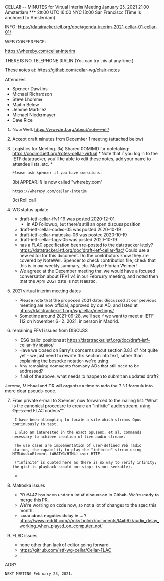 CELLAR -- MINUTES for Virtual Interim Meeting
January 26, 2021       21:00 Amsterdam  ***
                       20:00 UTC
                       16:00 NYC
                       13:00 San Francisco
(Time is anchored to Amsterdam)

INFO:
   https://datatracker.ietf.org/doc/agenda-interim-2021-cellar-01-cellar-01/

WEB CONFERENCE:

   https://whereby.com/cellar-interim

   THERE IS NO TELEPHONE DIALIN (You can try this at any time.)

   These notes at: https://github.com/cellar-wg/chair-notes

   Attendees
   * Spencer Dawkins
   * Michael Richardson
   * Steve Lhomme
   * Martin Below
   * Jerome Martinez
   * Michael Niedermayer
   * Dave Rice

1. Note Well.  https://www.ietf.org/about/note-well/
2. Accept draft minutes from December 1 meeting (attached below)

3. Logistics for Meeting.
   3a) Shared COMIMD for notetaking:
       https://codimd.ietf.org/notes-cellar-virtual
       * Note that if you log in to the IETF datatracker, you'll
       be able to edit these notes, add your name to attendee
       lists, etc. *

       Please ask Spencer if you have questions.

   3b) APPEAR.IN is now called "whereby.com"

       https://whereby.com/cellar-interim

   3c) Roll call

4. WG status update

   * draft-ietf-cellar-ffv1-19 was posted 2020-12-01,
       * in AD Followup, but there's still an open discuss position
   * draft-ietf-cellar-codec-05 was posted 2020-10-19
   * draft-ietf-cellar-matroska-06 was posted 2020-10-19
   * draft-ietf-cellar-tags-05 was posted 2020-10-19
   * has a FLAC specification been re-posted to the datatracker lately?
      https://datatracker.ietf.org/doc/draft-ietf-cellar-flac/
      Could use a new editor for this document.
      Do the contributors know they are covered by NoteWell.
        Spencer to check contribution file, check that this is in our weekly summary, etc.
        Maybe Florian Weimer!
   * We agreed at the December meeting that we would have a focused conversation about FFV1 v4 in our February meeting, and noted then that the April 2021 date is not realistic.

5. 2021 virtual interim meeting dates

   * Please note that the proposed 2021 dates discussed at our previous meeting are now official, approved by our AD, and listed at https://datatracker.ietf.org/wg/cellar/meetings/
   * Sometime around 2021-09-28, we’ll see if we want to meet at IETF 112 on November 6-12, 2021, in person in Madrid.

6. remaining FFV1 issues from DISCUSS
   * IESG ballot positions at https://datatracker.ietf.org/doc/draft-ietf-cellar-ffv1/ballot/
   * Have we closed on Barry's concerns about section 3.8.1.x? Not quite yet - we just need to rewrite this section into text, rather than explaining the bespoke notation we're using.
   * Any remaining comments from any ADs that still need to be addressed?
   * If all of the above, what needs to happen to submit an updated draft?

Jerome, Michael and DR will organize a time to redo the 3.8.1 formula into more clear pseudo-code.


7. From private e-mail to Spencer, now forwarded to the mailing list: "What is the canonical procedure to create an "infinite" audio stream, using ~~Opus and~~ FLAC codecs?"

        I have been attempting to locate a site which streams Opus continuously to test.

		I also am interested in the exact opusenc, et al. commands necessary to achieve creation of live audio streams.

		The use cases are implementation of user-defined Web radio station, the capability to play the "infinite" stream using HTMLAudioElement (WHATWG/HTML) over HTTP.

		("infinite" is quoted here as there is no way to verify infinity; the gist is playback should not stop; is not seekable).
   *

8. Matroska issues
   * PR #447 has been under a lot of discussion in Github. We're ready to merge this PR.
   * We're working on code now, so not a lot of changes to the spec this month.
    * issue about negative delay in ... ? https://www.reddit.com/r/mkvtoolnix/comments/l4uh6z/audio_delay_working_when_played_on_computer_not/

9. FLAC issues
   * none other than lack of editor going forward
   * https://github.com/ietf-wg-cellar/Cellar-FLAC
   *

AOB?

    NEXT MEETING February 23, 2021.
